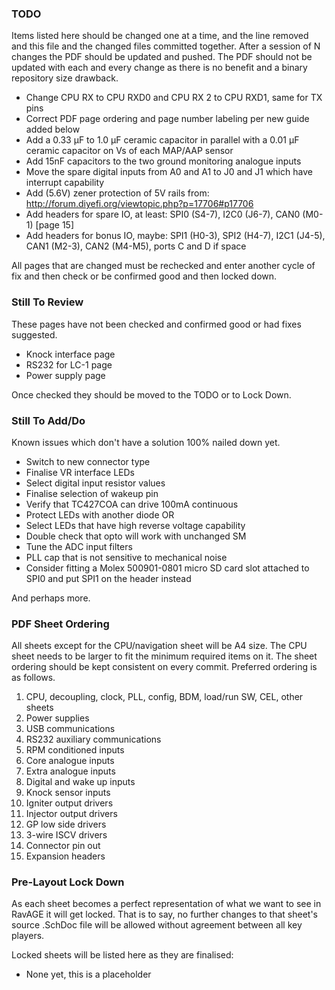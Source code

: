 ### TODO

Items listed here should be changed one at a time, and the line removed and this
file and the changed files committed together. After a session of N changes the
PDF should be updated and pushed. The PDF should not be updated with each and
every change as there is no benefit and a binary repository size drawback.

 - Change CPU RX to CPU RXD0 and CPU RX 2 to CPU RXD1, same for TX pins
 - Correct PDF page ordering and page number labeling per new guide added below
 - Add a 0.33 μF to 1.0 μF ceramic capacitor in parallel with a 0.01 μF ceramic capacitor on Vs of each MAP/AAP sensor
 - Add 15nF capacitors to the two ground monitoring analogue inputs
 - Move the spare digital inputs from A0 and A1 to J0 and J1 which have interrupt capability
 - Add (5.6V) zener protection of 5V rails from: http://forum.diyefi.org/viewtopic.php?p=17706#p17706
 - Add headers for spare IO, at least: SPI0 (S4-7), I2C0 (J6-7), CAN0 (M0-1) [page 15]
 - Add headers for bonus IO, maybe: SPI1 (H0-3), SPI2 (H4-7), I2C1 (J4-5), CAN1 (M2-3), CAN2 (M4-M5), ports C and D if space

All pages that are changed must be rechecked and enter another cycle of fix and
then check or be confirmed good and then locked down.

### Still To Review

These pages have not been checked and confirmed good or had fixes suggested.

 - Knock interface page
 - RS232 for LC-1 page
 - Power supply page

Once checked they should be moved to the TODO or to Lock Down.

### Still To Add/Do

Known issues which don't have a solution 100% nailed down yet.

 - Switch to new connector type
 - Finalise VR interface LEDs
 - Select digital input resistor values
 - Finalise selection of wakeup pin
 - Verify that TC427COA can drive 100mA continuous
 - Protect LEDs with another diode OR
 - Select LEDs that have high reverse voltage capability
 - Double check that opto will work with unchanged SM
 - Tune the ADC input filters
 - PLL cap that is not sensitive to mechanical noise
 - Consider fitting a Molex 500901-0801 micro SD card slot attached to SPI0 and put SPI1 on the header instead

And perhaps more.

### PDF Sheet Ordering

All sheets except for the CPU/navigation sheet will be A4 size. The CPU sheet
needs to be larger to fit the minimum required items on it. The sheet ordering
should be kept consistent on every commit. Preferred ordering is as follows.

 1.  CPU, decoupling, clock, PLL, config, BDM, load/run SW, CEL, other sheets
 2.  Power supplies
 3.  USB communications
 4.  RS232 auxiliary communications
 5.  RPM conditioned inputs
 6.  Core analogue inputs
 7.  Extra analogue inputs
 8.  Digital and wake up inputs
 9.  Knock sensor inputs
 10. Igniter output drivers
 11. Injector output drivers
 12. GP low side drivers
 13. 3-wire ISCV drivers
 14. Connector pin out
 15. Expansion headers

### Pre-Layout Lock Down

As each sheet becomes a perfect representation of what we want to see in RavAGE
it will get locked. That is to say, no further changes to that sheet's source
.SchDoc file will be allowed without agreement between all key players.

Locked sheets will be listed here as they are finalised:

 - None yet, this is a placeholder

